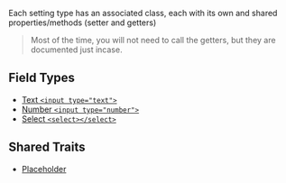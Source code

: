 Each setting type has an associated class, each with its own and shared properties/methods (setter and getters)

> Most of the time, you will not need to call the getters, but they are documented just incase.

## Field Types

* [Text `<input type="text">`](text.md)
* [Number `<input type="number">`](text.md)
* [Select `<select></select>`](text.md)

## Shared Traits

* [Placeholder](placeholder.md)
